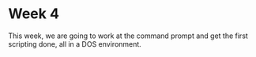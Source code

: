# Week 4

This week, we are going to work at the command prompt and get the first scripting done, all in a DOS environment.

